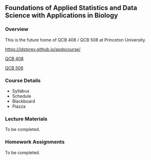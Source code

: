 ## Foundations of Applied Statistics and Data Science with Applications in Biology

### Overview

This is the future home of QCB 408 / QCB 508 at Princeton University.

https://jdstorey.github.io/asdscourse/

[QCB 408](https://registrar.princeton.edu/course-offerings/course_details.xml?courseid=014039&term=1174)

[QCB 508](https://registrar.princeton.edu/course-offerings/course_details.xml?courseid=014087&term=1174)

### Course Details

- Syllabus
- Schedule
- Blackboard
- Piazza

### Lecture Materials

To be completed.

### Homework Assignments

To be completed.

